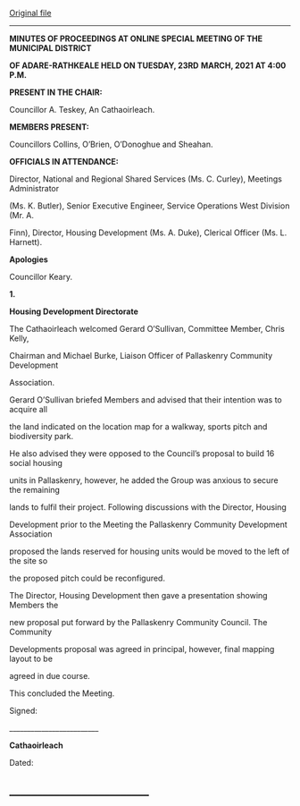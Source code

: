 [Original file](https://www.limerick.ie/sites/default/files/media/documents/2021-04/01-b-minutes-of-special-meeting-23rd-march-2021.pdf)

---
**MINUTES OF PROCEEDINGS AT ONLINE SPECIAL MEETING OF THE MUNICIPAL DISTRICT**

**OF ADARE-RATHKEALE HELD ON TUESDAY, 23RD** **MARCH, 2021 AT 4:00 P.M.**

**PRESENT IN THE CHAIR:**

Councillor A. Teskey, An Cathaoirleach.

**MEMBERS PRESENT:**

Councillors Collins, O’Brien, O’Donoghue and Sheahan.

**OFFICIALS IN ATTENDANCE:**

Director, National and Regional Shared Services (Ms. C. Curley), Meetings Administrator

(Ms. K. Butler), Senior Executive Engineer, Service Operations West Division (Mr. A.

Finn), Director, Housing Development (Ms. A. Duke), Clerical Officer (Ms. L. Harnett).

**Apologies**

Councillor Keary.

**1.**

**Housing Development Directorate**

The Cathaoirleach welcomed Gerard O’Sullivan, Committee Member, Chris Kelly,

Chairman and Michael Burke, Liaison Officer of Pallaskenry Community Development

Association.

Gerard O’Sullivan briefed Members and advised that their intention was to acquire all

the land indicated on the location map for a walkway, sports pitch and biodiversity park.

He also advised they were opposed to the Council’s proposal to build 16 social housing

units in Pallaskenry, however, he added the Group was anxious to secure the remaining

lands to fulfil their project. Following discussions with the Director, Housing

Development prior to the Meeting the Pallaskenry Community Development Association

proposed the lands reserved for housing units would be moved to the left of the site so

the proposed pitch could be reconfigured.

The Director, Housing Development then gave a presentation showing Members the

new proposal put forward by the Pallaskenry Community Council. The Community

Developments proposal was agreed in principal, however, final mapping layout to be

agreed in due course.

This concluded the Meeting.

Signed:

\_\_\_\_\_\_\_\_\_\_\_\_\_\_\_\_\_\_\_\_\_\_\_\_\_

**Cathaoirleach**

Dated:

\_\_\_\_\_\_\_\_\_\_\_\_\_\_\_\_\_\_\_\_\_\_\_\_\_
---
